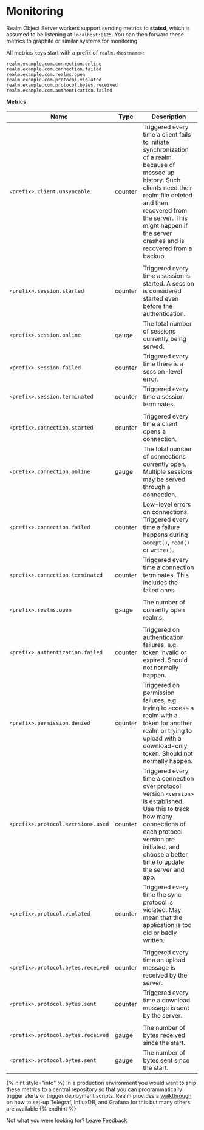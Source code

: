 # Monitoring

Realm Object Server workers support sending metrics to **statsd**, which is assumed to be listening at `localhost:8125`. You can then forward these metrics to graphite or similar systems for monitoring.

All metrics keys start with a prefix of `realm.<hostname>`:

```text
realm.example.com.connection.online
realm.example.com.connection.failed
realm.example.com.realms.open
realm.example.com.protocol.violated
realm.example.com.protocol.bytes.received
realm.example.com.authentication.failed
```

**Metrics**

| Name | Type | Description |
| --- | --- | --- |
| `<prefix>.client.unsyncable` | counter | Triggered every time a client fails to initiate synchronization of a realm because of messed up history. Such clients need their realm file deleted and then recovered from the server. This might happen if the server crashes and is recovered from a backup. |
|  |  |  |
| `<prefix>.session.started` | counter | Triggered every time a session is started. A session is considered started even before the authentication. |
| `<prefix>.session.online` | gauge | The total number of sessions currently being served. |
| `<prefix>.session.failed` | counter | Triggered every time there is a session-level error. |
| `<prefix>.session.terminated` | counter | Triggered every time a session terminates. |
|  |  |  |
| `<prefix>.connection.started` | counter | Triggered every time a client opens a connection. |
| `<prefix>.connection.online` | gauge | The total number of connections currently open. Multiple sessions may be served through a connection. |
| `<prefix>.connection.failed` | counter | Low-level errors on connections. Triggered every time a failure happens during `accept()`, `read()` or `write()`. |
| `<prefix>.connection.terminated` | counter | Triggered every time a connection terminates. This includes the failed ones. |
|  |  |  |
| `<prefix>.realms.open` | gauge | The number of currently open realms. |
|  |  |  |
| `<prefix>.authentication.failed` | counter | Triggered on authentication failures, e.g. token invalid or expired. Should not normally happen. |
| `<prefix>.permission.denied` | counter | Triggered on permission failures, e.g. trying to access a realm with a token for another realm or trying to upload with a download-only token. Should not normally happen. |
| `<prefix>.protocol.<version>.used` | counter | Triggered every time a connection over protocol version `<version>` is established. Use this to track how many connections of each protocol version are initiated, and choose a better time to update the server and app. |
| `<prefix>.protocol.violated` | counter | Triggered every time the sync protocol is violated. May mean that the application is too old or badly written. |
|  |  |  |
| `<prefix>.protocol.bytes.received` | counter | Triggered every time an upload message is received by the server. |
| `<prefix>.protocol.bytes.sent` | counter | Triggered every time a download message is sent by the server. |
|  |  |  |
| `<prefix>.protocol.bytes.received` | gauge | The number of bytes received since the start. |
| `<prefix>.protocol.bytes.sent` | gauge | The number of bytes sent since the start. |

{% hint style="info" %}
In a production environment you would want to ship these metrics to a central repository so that you can programmatically trigger alerts or trigger deployment scripts. Realm provides a [walkthrough](https://realm.io/docs/tech-notes/rmp-walkthrough#adding-a-monitoring-system%20) on how to set-up Telegraf, InfluxDB, and Grafana for this but many others are available
{% endhint %}



Not what you were looking for? [Leave Feedback](https://www.getfeedback.com/r/uO1Zl0vE)

